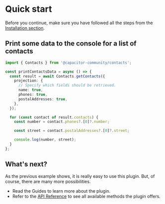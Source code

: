 # Quick start

Before you continue, make sure you have followed all the steps from the [Installation section](installation).

## Print some data to the console for a list of contacts

```typescript
import { Contacts } from '@capacitor-community/contacts';

const printContactsData = async () => {
  const result = await Contacts.getContacts({
    projection: {
      // Specify which fields should be retrieved.
      name: true,
      phones: true,
      postalAddresses: true,
    },
  });

  for (const contact of result.contacts) {
    const number = contact.phones?.[0]?.number;

    const street = contact.postalAddresses?.[0]?.street;

    console.log(number, street);
  }
};
```

## What's next?

As the previous example shows, it is really easy to use this plugin. But, of course, there are many more possibilities.

- Read the Guides to learn more about the plugin.
- Refer to the [API Reference](api.md#api-reference-🔌) to see all available methods the plugin offers.
<!-- - Take a look at some examples [here](https://github.com/capacitor-community/contacts-examples). -->

